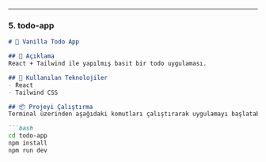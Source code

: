 
---

### 5. **todo-app**

```markdown
# 📝 Vanilla Todo App

## 📄 Açıklama
React + Tailwind ile yapılmış basit bir todo uygulaması.

## 🚀 Kullanılan Teknolojiler
- React
- Tailwind CSS

## 📦 Projeyi Çalıştırma
Terminal üzerinden aşağıdaki komutları çalıştırarak uygulamayı başlatabilirsiniz:

```bash
cd todo-app
npm install
npm run dev
